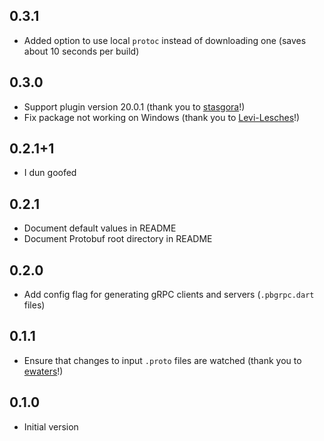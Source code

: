 ## 0.3.1

* Added option to use local `protoc` instead of downloading one (saves about 10 seconds per build)

## 0.3.0

* Support plugin version 20.0.1 (thank you to [stasgora](https://github.com/stasgora)!)
* Fix package not working on Windows (thank you to [Levi-Lesches](https://github.com/Levi-Lesches)!)

## 0.2.1+1

* I dun goofed

## 0.2.1

* Document default values in README
* Document Protobuf root directory in README

## 0.2.0

* Add config flag for generating gRPC clients and servers (`.pbgrpc.dart` files)

## 0.1.1

* Ensure that changes to input `.proto` files are watched (thank you to [ewaters](https://github.com/ewaters)!)

## 0.1.0

* Initial version
